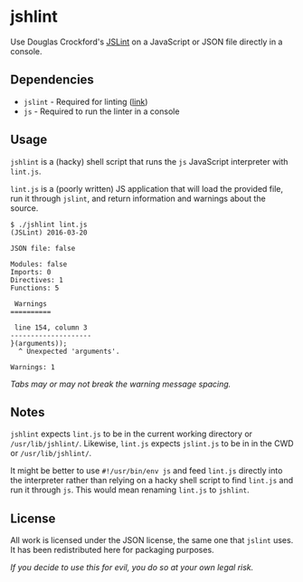 jshlint
=======

Use Douglas Crockford's [JSLint](https://github.com/douglascrockford/JSLint) on a JavaScript or JSON file directly in a console.

Dependencies
------------

- `jslint` - Required for linting ([link](https://github.com/douglascrockford/JSLint))
- `js` - Required to run the linter in a console

Usage
-----

`jshlint` is a (hacky) shell script that runs the `js` JavaScript interpreter with `lint.js`.

`lint.js` is a (poorly written) JS application that will load the provided file, run it through `jslint`, and return information and warnings about the source.

```
$ ./jshlint lint.js
(JSLint) 2016-03-20

JSON file: false

Modules: false
Imports: 0
Directives: 1
Functions: 5

 Warnings
==========

 line 154, column 3
--------------------
}(arguments));
  ^ Unexpected 'arguments'.

Warnings: 1
```

*Tabs may or may not break the warning message spacing.*

Notes
-----
`jshlint` expects `lint.js` to be in the current working directory or `/usr/lib/jshlint/`. Likewise, `lint.js` expects `jslint.js` to be in in the CWD or `/usr/lib/jshlint/`.

It might be better to use `#!/usr/bin/env js` and feed `lint.js` directly into the interpreter rather than relying on a hacky shell script to find `lint.js` and run it through `js`. This would mean renaming `lint.js` to `jshlint`.

License
-------

All work is licensed under the JSON license, the same one that `jslint` uses. It has been redistributed here for packaging purposes.

*If you decide to use this for evil, you do so at your own legal risk.*
